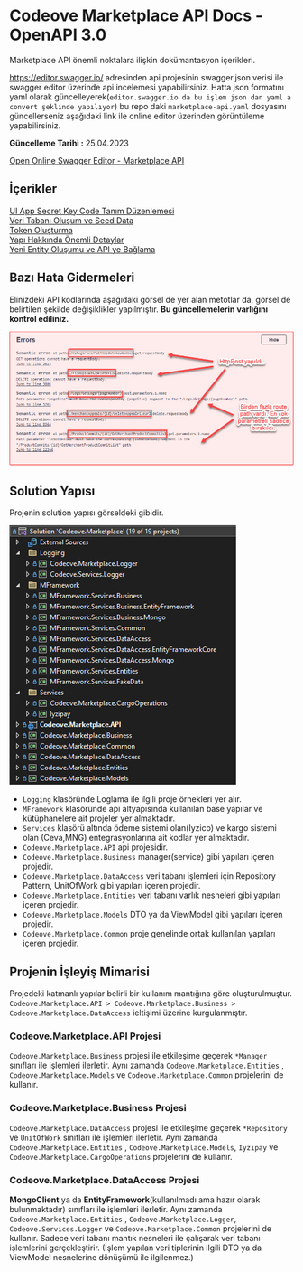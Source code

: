 # Codeove Marketplace API Docs - OpenAPI 3.0

Marketplace API önemli noktalara ilişkin dokümantasyon içerikleri.

https://editor.swagger.io/ adresinden api projesinin swagger.json verisi ile swagger editor üzerinde api incelemesi yapabilirsiniz. Hatta json formatını yaml olarak güncelleyerek(`editor.swagger.io da bu işlem json dan yaml a convert şeklinde yapılıyor`) bu repo daki `marketplace-api.yaml` dosyasını güncellerseniz aşağıdaki link ile online editor üzerinden görüntüleme yapabilirsiniz.

**Güncelleme Tarihi :**
25.04.2023

[Open Online Swagger Editor - Marketplace API](https://editor.swagger.io?url=https://raw.githubusercontent.com/muratbaseren/codeove-marketplace-api-docs/master/marketplace-api.yaml)

## İçerikler
[UI App Secret Key Code Tanım Düzenlemesi](page-ui-app-secret-key-code.md)<br>
[Veri Tabanı Oluşum ve Seed Data](page-ui-app-secret-key-code.md)<br>
[Token Oluşturma](page-ui-app-secret-key-code.md)<br>
[Yapı Hakkında Önemli Detaylar](page-ui-app-secret-key-code.md)<br>
[Yeni Entity Oluşumu ve API ye Bağlama](page-ui-app-secret-key-code.md)<br>

## Bazı Hata Gidermeleri
Elinizdeki API kodlarında aşağıdaki görsel de yer alan metotlar da, görsel de belirtilen şekilde değişiklikler yapılmıştır. **Bu güncellemelerin varlığını kontrol ediliniz.**

![fixes](/images/fixes.jpg)

## Solution Yapısı
Projenin solution yapısı görseldeki gibidir. 

![Proje solution mimarisi](/images/solution-projects.jpg?raw=true)

- `Logging` klasöründe Loglama ile ilgili proje örnekleri yer alır. 
- `MFramework` klasöründe api altyapısında kullanılan base yapılar ve kütüphanelere ait projeler yer almaktadır. 
- `Services` klasörü altında ödeme sistemi olan(Iyzico) ve kargo sistemi olan (Ceva,MNG) entegrasyonlarına ait kodlar yer almaktadır.
- `Codeove.Marketplace.API` api projesidir.
- `Codeove.Marketplace.Business` manager(service) gibi yapıları içeren projedir.
- `Codeove.Marketplace.DataAccess` veri tabanı işlemleri için Repository Pattern, UnitOfWork gibi yapıları içeren projedir.
- `Codeove.Marketplace.Entities` veri tabanı varlık nesneleri gibi yapıları içeren projedir.
- `Codeove.Marketplace.Models` DTO ya da ViewModel gibi yapıları içeren projedir.
- `Codeove.Marketplace.Common` proje genelinde ortak kullanılan  yapıları içeren projedir.

## Projenin İşleyiş Mimarisi
Projedeki katmanlı yapılar belirli bir kullanım mantığına göre oluşturulmuştur.
`Codeove.Marketplace.API > Codeove.Marketplace.Business > Codeove.Marketplace.DataAccess` ieltişimi üzerine kurgulanmıştır.

### Codeove.Marketplace.API Projesi 
`Codeove.Marketplace.Business` projesi ile etkileşime geçerek `*Manager` sınıfları ile işlemleri ilerletir. Aynı zamanda `Codeove.Marketplace.Entities` , `Codeove.Marketplace.Models` ve `Codeove.Marketplace.Common` projelerini de kullanır.

### Codeove.Marketplace.Business Projesi 
`Codeove.Marketplace.DataAccess` projesi ile etkileşime geçerek `*Repository` ve `UnitOfWork` sınıfları ile işlemleri ilerletir. Aynı zamanda `Codeove.Marketplace.Entities` , `Codeove.Marketplace.Models`, `Iyzipay` ve `Codeove.Marketplace.CargoOperations` projelerini de kullanır.

### Codeove.Marketplace.DataAccess Projesi 
**MongoClient** ya da **EntityFramework**(kullanılmadı ama hazır olarak bulunmaktadır) sınıfları ile işlemleri ilerletir. Aynı zamanda `Codeove.Marketplace.Entities` , `Codeove.Marketplace.Logger`, `Codeove.Services.Logger` ve `Codeove.Marketplace.Common` projelerini de kullanır. Sadece veri tabanı mantık nesneleri ile çalışarak veri tabanı işlemlerini gerçekleştirir. (İşlem yapılan veri tiplerinin ilgili DTO ya da ViewModel nesnelerine dönüşümü ile ilgilenmez.)
